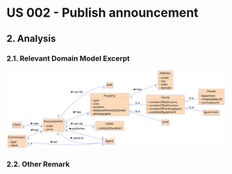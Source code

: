 # US 002 - Publish announcement 

## 2. Analysis

### 2.1. Relevant Domain Model Excerpt 

![Domain Model](svg/us002-domain-model.svg)

### 2.2. Other Remark
